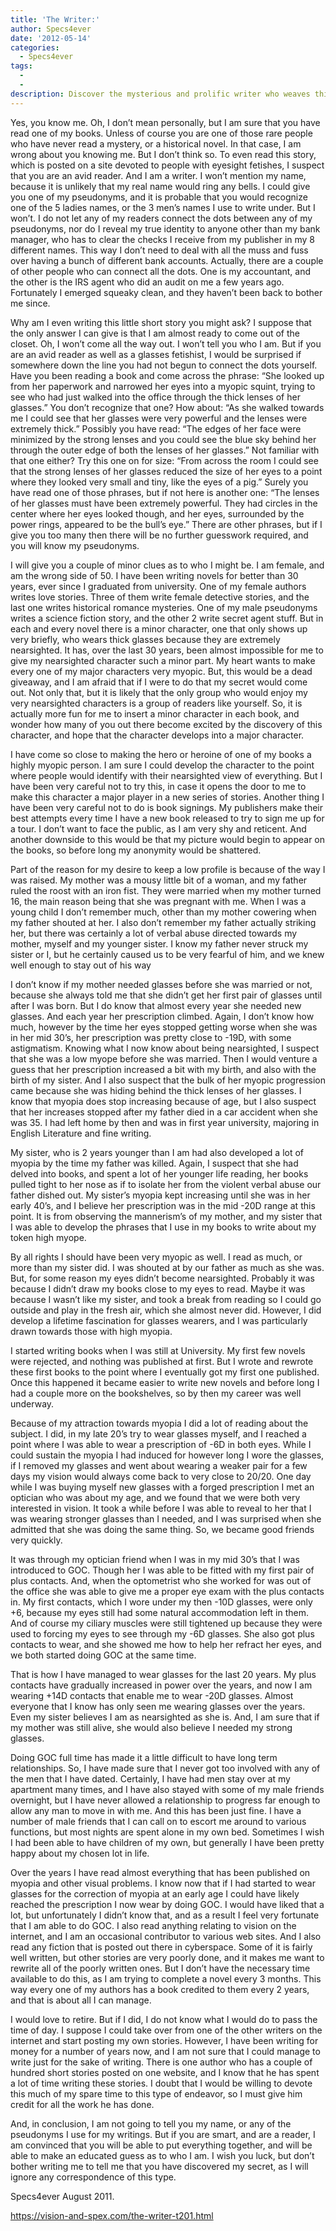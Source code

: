 ```yaml
---
title: 'The Writer:'
author: Specs4ever
date: '2012-05-14'
categories:
  - Specs4ever
tags:
  - 
  - 
description: Discover the mysterious and prolific writer who weaves thick glasses and myopic characters into every story.
---
```

Yes, you know me.  Oh, I don’t mean personally, but I am sure that you have read one of my books. Unless of course you are one of those rare people who have never read a mystery, or a historical novel. In that case, I am wrong about you knowing me. But I don’t think so.  To even read this story, which is posted on a site devoted to people with eyesight fetishes, I suspect that you are an avid reader.  And I am a writer.  I won’t mention my name, because it is unlikely that my real name would ring any bells.  I could give you one of my pseudonyms, and it is probable that you would recognize one of the 5 ladies names, or the 3 men’s names I use to write under.  But I won’t. I do not let any of my readers connect the dots between any of my pseudonyms, nor do I reveal my true identity to anyone other than my bank manager, who has to clear the checks I receive from my publisher in my 8 different names.  This way I don’t need to deal with all the muss and fuss over having a bunch of different bank accounts. Actually, there are a couple of other people who can connect all the dots. One is my accountant, and the other is the IRS agent who did an audit on me a few years ago.  Fortunately I emerged squeaky clean, and they haven’t been back to bother me since.

Why am I even writing this little short story you might ask?  I suppose that the only answer I can give is that I am almost ready to come out of the closet.  Oh, I won’t come all the way out. I won’t tell you who I am.  But if you are an avid reader as well as a glasses fetishist, I would be surprised if somewhere down the line you had not begun to connect the dots yourself.  Have you been reading a book and come across the phrase:  “She looked up from her paperwork and narrowed her eyes into a myopic squint, trying to see who had just walked into the office through the thick lenses of her glasses.”  You don’t recognize that one?  How about: “As she walked towards me I could see that her glasses were very powerful and the lenses were extremely thick.” Possibly you have read: “The edges of her face were minimized by the strong lenses and you could see the blue sky behind her through the outer edge of both the lenses of her glasses.”  Not familiar with that one either? Try this one on for size: “From across the room I could see that the strong lenses of her glasses reduced the size of her eyes to a point where they looked very small and tiny, like the eyes of a pig.”  Surely you have read one of those phrases, but if not here is another one: “The lenses of her glasses must have been extremely powerful. They had circles in the center where her eyes looked though, and her eyes, surrounded by the power rings, appeared to be the bull’s eye.”  There are other phrases, but if I give you too many then there will be no further guesswork required, and you will know my pseudonyms.

I will give you a couple of minor clues as to who I might be. I am female, and am the wrong side of 50.  I have been writing novels for better than 30 years, ever since I graduated from university.  One of my female authors writes love stories. Three of them write female detective stories, and the last one writes historical romance mysteries.  One of my male pseudonyms writes a science fiction story, and the other 2 write secret agent stuff.  But in each and every novel there is a minor character, one that only shows up very briefly, who wears thick glasses because they are extremely nearsighted.  It has, over the last 30 years, been almost impossible for me to give my nearsighted character such a minor part.  My heart wants to make every one of my major characters very myopic.  But, this would be a dead giveaway, and I am afraid that if I were to do that my secret would come out.  Not only that, but it is likely that the only group who would enjoy my very nearsighted characters is a group of readers like yourself.  So, it is actually more fun for me to insert a minor character in each book, and wonder how many of you out there become excited by the discovery of this character, and hope that the character develops into a major character.

I have come so close to making the hero or heroine of one of my books a highly myopic person.  I am sure I could develop the character to the point where people would identify with their nearsighted view of everything. But I have been very careful not to try this, in case it opens the door to me to make this character a major player in a new series of stories.  Another thing I have been very careful not to do is book signings.  My publishers make their best attempts every time I have a new book released to try to sign me up for a tour.  I don’t want to face the public, as I am very shy and reticent.  And another downside to this would be that my picture would begin to appear on the books, so before long my anonymity would be shattered.

Part of the reason for my desire to keep a low profile is because of the way I was raised.  My mother was a mousy little bit of a woman, and my father ruled the roost with an iron fist.  They were married when my mother turned 16, the main reason being that she was pregnant with me.  When I was a young child I don’t remember much, other than my mother cowering when my father shouted at her. I also don’t remember my father actually striking her, but there was certainly a lot of verbal abuse directed towards my mother, myself and my younger sister.  I know my father never struck my sister or I, but he certainly caused us to be very fearful of him, and we knew well enough to stay out of his way 

I don’t know if my mother needed glasses before she was married or not, because she always told me that she didn’t get her first pair of glasses until after I was born.  But I do know that almost every year she needed new glasses. And each year her prescription climbed. Again, I don’t know how much, however by the time her eyes stopped getting worse when she was in her mid 30’s, her prescription was pretty close to -19D, with some astigmatism.  Knowing what I now know about being nearsighted, I suspect that she was a low myope before she was married. Then I would venture a guess that her prescription increased a bit with my birth, and also with the birth of my sister.  And I also suspect that the bulk of her myopic progression came because she was hiding behind the thick lenses of her glasses.  I know that myopia does stop increasing because of age, but I also suspect that her increases stopped after my father died in a car accident when she was 35. I had left home by then and was in first year university, majoring in English Literature and fine writing.

My sister, who is 2 years younger than I am had also developed a lot of myopia by the time my father was killed.  Again, I suspect that she had delved into books, and spent a lot of her younger life reading, her books pulled tight to her nose as if to isolate her from the violent verbal abuse our father dished out.  My sister’s myopia kept increasing until she was in her early 40’s, and I believe her prescription was in the mid -20D range at this point. It is from observing the mannerism’s of my mother, and my sister that I was able to develop the phrases that I use in my books to write about my token high myope.

By all rights I should have been very myopic as well. I read as much, or more than my sister did.  I was shouted at by our father as much as she was.  But, for some reason my eyes didn’t become nearsighted.  Probably it was because I didn’t draw my books close to my eyes to read.  Maybe it was because I wasn’t like my sister, and took a break from reading so I could go outside and play in the fresh air, which she almost never did. However, I did develop a lifetime fascination for glasses wearers, and I was particularly drawn towards those with high myopia.

I started writing books when I was still at University.  My first few novels were rejected, and nothing was published at first. But I wrote and rewrote these first books to the point where I eventually got my first one published.  Once this happened it became easier to write new novels and before long I had a couple more on the bookshelves, so by then my career was well underway.

Because of my attraction towards myopia I did a lot of reading about the subject.  I did, in my late 20’s try to wear glasses myself, and I reached a point where I was able to wear a prescription of -6D in both eyes.  While I could sustain the myopia I had induced for however long I wore the glasses, if I removed my glasses and went about wearing a weaker pair for a few days my vision would always come back to very close to 20/20.  One day while I was buying myself new glasses with a forged prescription I met an optician who was about my age, and we found that we were both very interested in vision. It took a while before I was able to reveal to her that I was wearing stronger glasses than I needed, and I was surprised when she admitted that she was doing the same thing. So, we became good friends very quickly.

It was through my optician friend when I was in my mid 30’s that I was introduced to GOC.  Though her I was able to be fitted with my first pair of plus contacts.  And, when the optometrist who she worked for was out of the office she was able to give me a proper eye exam with the plus contacts in.  My first contacts, which I wore under my then -10D glasses, were only +6, because my eyes still had some natural accommodation left in them. And of course my ciliary muscles were still tightened up because they were used to forcing my eyes to see through my -6D glasses.  She also got plus contacts to wear, and she showed me how to help her refract her eyes, and we both started doing GOC at the same time.

That is how I have managed to wear glasses for the last 20 years.  My plus contacts have gradually increased in power over the years, and now I am wearing +14D contacts that enable me to wear -20D glasses.  Almost everyone that I know has only seen me wearing glasses over the years.  Even my sister believes I am as nearsighted as she is.  And, I am sure that if my mother was still alive, she would also believe I needed my strong glasses.

Doing GOC full time has made it a little difficult to have long term relationships.  So, I have made sure that I never got too involved with any of the men that I have dated.  Certainly, I have had men stay over at my apartment many times, and I have also stayed with some of my male friends overnight, but I have never allowed a relationship to progress far enough to allow any man to move in with me.  And this has been just fine.  I have a number of male friends that I can call on to escort me around to various functions, but most nights are spent alone in my own bed.  Sometimes I wish I had been able to have children of my own, but generally I have been pretty happy about my chosen lot in life.

Over the years I have read almost everything that has been published on myopia and other visual problems. I know now that if I had started to wear glasses for the correction of myopia at an early age I could have likely reached the prescription I now wear by doing GOC. I would have liked that a lot, but unfortunately I didn’t know that, and as a result I feel very fortunate that I am able to do GOC.  I also read anything relating to vision on the internet, and I am an occasional contributor to various web sites.  And I also read any fiction that is posted out there in cyberspace.  Some of it is fairly well written, but other stories are very poorly done, and it makes me want to rewrite all of the poorly written ones.  But I don’t have the necessary time available to do this, as I am trying to complete a novel every 3 months. This way every one of my authors has a book credited to them every 2 years, and that is about all I can manage.

I would love to retire. But if I did, I do not know what I would do to pass the time of day.  I suppose I could take over from one of the other writers on the internet and start posting my own stories. However, I have been writing for money for a number of years now, and I am not sure that I could manage to write just for the sake of writing.  There is one author who has a couple of hundred short stories posted on one website, and I know that he has spent a lot of time writing these stories.  I doubt that I would be willing to devote this much of my spare time to this type of endeavor, so I must give him credit for all the work he has done.

And, in conclusion, I am not going to tell you my name, or any of the pseudonyms I use for my writings.  But if you are smart, and are a reader, I am convinced that you will be able to put everything together, and will be able to make an educated guess as to who I am.  I wish you luck, but don’t bother writing me to tell me that you have discovered my secret, as I will ignore any correspondence of this type.

Specs4ever
August 2011.

https://vision-and-spex.com/the-writer-t201.html